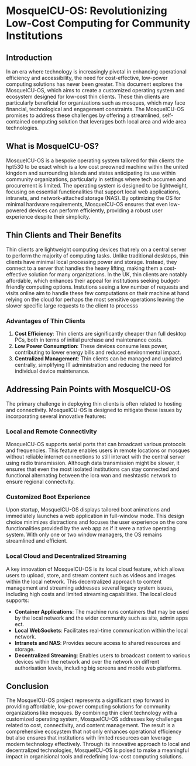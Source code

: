 # MosqueICU-OS: Revolutionizing Low-Cost Computing for Community Institutions

## Introduction

In an era where technology is increasingly pivotal in enhancing operational efficiency and accessibility, the need for cost-effective, low-power computing solutions has never been greater. This document explores the MosqueICU-OS, which aims to create a customized operating system and ecosystem designed for low-cost thin clients. These thin clients are particularly beneficial for organizations such as mosques, which may face financial, technological and engagement constraints. The MosqueICU-OS promises to address these challenges by offering a streamlined, self-contained computing solution that leverages both local area and wide area technologies.

## What is MosqueICU-OS?

MosqueICU-OS is a bespoke operating system tailored for thin clients the hpt530 to be exact which is a low cost preowned machine within the united kingdom and surrounding islands and states anticipating its use within community organizations, particularly in settings where tech accumen and procurement is limited. The operating system is designed to be lightweight, focusing on essential functionalities that support local web applications, intranets, and network-attached storage (NAS). By optimizing the OS for minimal hardware requirements, MosqueICU-OS ensures that even low-powered devices can perform efficiently, providing a robust user experience despite their simplicity.

## Thin Clients and Their Benefits

Thin clients are lightweight computing devices that rely on a central server to perform the majority of computing tasks. Unlike traditional desktops, thin clients have minimal local processing power and storage. Instead, they connect to a server that handles the heavy lifting, making them a cost-effective solution for many organizations. In the UK, thin clients are notably affordable, which enhances their appeal for institutions seeking budget-friendly computing options. Instutions seeing a low number of requests and visits online aim to handle these few computations on their machine at hand relying on the cloud for perhaps the most sensitive operations leaving the slower specific large requests to the client to processs

### Advantages of Thin Clients

1. **Cost Efficiency**: Thin clients are significantly cheaper than full desktop PCs, both in terms of initial purchase and maintenance costs.
2. **Low Power Consumption**: These devices consume less power, contributing to lower energy bills and reduced environmental impact.
3. **Centralized Management**: Thin clients can be managed and updated centrally, simplifying IT administration and reducing the need for individual device maintenance.

## Addressing Pain Points with MosqueICU-OS

The primary challenge in deploying thin clients is often related to hosting and connectivity. MosqueICU-OS is designed to mitigate these issues by incorporating several innovative features:

### Local and Remote Connectivity

MosqueICU-OS supports serial ports that can broadcast various protocols and frequencies. This feature enables users in remote locations or mosques without reliable internet connections to still interact with the central server using radio transmission. Although data transmission might be slower, it ensures that even the most isolated institutions can stay connected and functional alternating between the lora wan and meshtastic network to ensure regional connectvity.

### Customized Boot Experience

Upon startup, MosqueICU-OS displays tailored boot animations and immediately launches a web application in full-window mode. This design choice minimizes distractions and focuses the user experience on the core functionalities provided by the web app as if it were a native operating system. With only one or two window managers, the OS remains streamlined and efficient.

### Local Cloud and Decentralized Streaming

A key innovation of MosqueICU-OS is its local cloud feature, which allows users to upload, store, and stream content such as videos and images within the local network. This decentralized approach to content management and streaming addresses several legacy system issues, including high costs and limited streaming capabilities. The local cloud supports:


- **Container Applications**: The machine runs containers that may be used by the local network and the wider community such as site, admin apps ect.
- **Local WebSockets**: Facilitates real-time communication within the local network.
- **Intranets and NAS**: Provides secure access to shared resources and storage.
- **Decentralized Streaming**: Enables users to broadcast content to various devices within the network and over the network on diffrent authorisation levels, including big screens and mobile web platforms.

## Conclusion

The MosqueICU-OS project represents a significant step forward in providing affordable, low-power computing solutions for community organizations like mosques. By combining thin client technology with a customized operating system, MosqueICU-OS addresses key challenges related to cost, connectivity, and content management. The result is a comprehensive ecosystem that not only enhances operational efficiency but also ensures that institutions with limited resources can leverage modern technology effectively. Through its innovative approach to local and decentralized technologies, MosqueICU-OS is poised to make a meaningful impact in organisional tools and redefining low-cost computing solutions.
